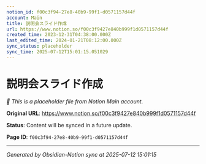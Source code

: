 ```yaml
---
notion_id: f00c3f94-27e8-40b9-99f1-d0571157d44f
account: Main
title: 説明会スライド作成
url: https://www.notion.so/f00c3f9427e840b999f1d0571157d44f
created_time: 2023-12-31T04:38:00.000Z
last_edited_time: 2024-01-21T08:12:00.000Z
sync_status: placeholder
sync_time: 2025-07-12T15:01:15.051029
---
```


# 説明会スライド作成

*🔄 This is a placeholder file from Notion Main account.*

**Original URL**: https://www.notion.so/f00c3f9427e840b999f1d0571157d44f

**Status**: Content will be synced in a future update.

**Page ID**: `f00c3f94-27e8-40b9-99f1-d0571157d44f`

---

*Generated by Obsidian-Notion sync at 2025-07-12 15:01:15*
